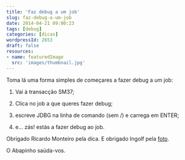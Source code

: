 ```yaml
---
title: 'Faz debug a um job'
slug: faz-debug-a-um-job
date: 2014-04-21 09:00:23
tags: [debug]
categories: [dicas]
wordpressId: 2653
draft: false
resources:
- name: featuredImage
  src: 'images/thumbnail.jpg'
---
```

Toma lá uma forma simples de começares a fazer debug a um job:

  1. Vai à transacção SM37;

  2. Clica no job a que queres fazer debug;

  3. escreve JDBG na linha de comando (sem /) e carrega em ENTER;

  4. e... zás! estás a fazer debug ao job.

Obrigado Ricardo Monteiro pela dica.
E obrigado Ingolf pela [foto][1].

O Abapinho saúda-vos.

   [1]: https://www.flickr.com/photos/ingolfbln/8218328156/
